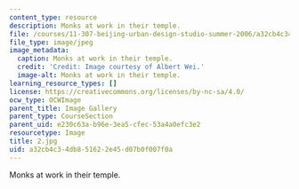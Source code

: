```yaml
---
content_type: resource
description: Monks at work in their temple.
file: /courses/11-307-beijing-urban-design-studio-summer-2006/a32cb4c34db851622e45d07b0f007f0a_2.jpg
file_type: image/jpeg
image_metadata:
  caption: Monks at work in their temple.
  credit: 'Credit: Image courtesy of Albert Wei.'
  image-alt: Monks at work in their temple.
learning_resource_types: []
license: https://creativecommons.org/licenses/by-nc-sa/4.0/
ocw_type: OCWImage
parent_title: Image Gallery
parent_type: CourseSection
parent_uid: e230c63a-b96e-3ea5-cfec-53a4a0efc3e2
resourcetype: Image
title: 2.jpg
uid: a32cb4c3-4db8-5162-2e45-d07b0f007f0a
---
```

Monks at work in their temple.